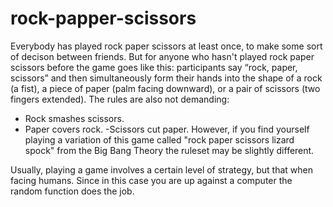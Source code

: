 # rock-papper-scissors
Everybody has played rock paper scissors at least once, to make some sort of decison between friends. But for anyone who hasn't played rock paper scissors before the game goes like this: participants say “rock, paper, scissors” and then simultaneously form their hands into the shape of a rock (a fist), a piece of paper (palm facing downward), or a pair of scissors (two fingers extended). 
The rules are also not demanding: 
- Rock smashes scissors.
- Paper covers rock.
-Scissors cut paper. 
However, if you find yourself playing a variation of this game called "rock paper scissors lizard spock" from the Big Bang Theory the ruleset may be slightly different.

Usually, playing a game involves a certain level of strategy, but that when facing humans. Since in this case you are up against a computer the random function does the job. 
